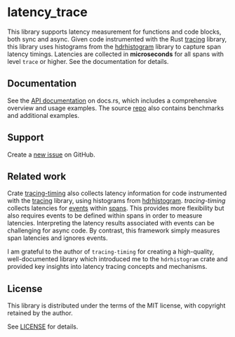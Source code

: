 # latency_trace

This library supports latency measurement for functions and code blocks, both sync and async. Given code instrumented with the Rust [tracing](https://crates.io/crates/tracing) library, this library uses histograms from the [hdrhistogram](https://crates.io/crates/hdrhistogram) library to capture span latency timings. Latencies are collected in **microseconds** for all spans with level `trace` or higher. See the documentation for details.

## Documentation

See the [API documentation](https://docs.rs/latency_trace/latest/latency_trace/) on docs.rs, which includes  a comprehensive overview and usage examples. The source [repo](https://github.com/pvillela/rust-latency-trace/tree/main) also contains benchmarks and additional examples.

## Support

Create a [new issue](https://github.com/pvillela/rust-latency-trace/issues/new) on GitHub.

## Related work

Crate [tracing-timing](https://crates.io/crates/tracing-timing/0.2.8) also collects latency information for code instrumented with the [tracing](https://crates.io/crates/tracing) library, using histograms from [hdrhistogram](https://crates.io/crates/hdrhistogram). _tracing-timing_ collects latencies for [events](https://docs.rs/tracing/0.1.37/tracing/#events) within [spans](https://docs.rs/tracing/0.1.37/tracing/#spans). This provides more flexibility but also requires events to be defined within spans in order to measure latencies. Interpreting the latency results associated with events can be challenging for async code. By contrast, this framework simply measures span latencies and ignores events.

I am grateful to the author of `tracing-timing` for creating a high-quality, well-documented library which introduced me to the `hdrhistogram` crate and provided key insights into latency tracing concepts and mechanisms.

## License

This library is distributed under the terms of the MIT license, with copyright retained by the author.

See [LICENSE](https://github.com/pvillela/rust-latency-trace/tree/main/LICENSE) for details.
